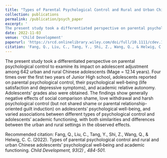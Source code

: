 ```yaml
---
title: "Types of Parental Psychological Control and Rural and Urban Chinese Adolescents’ Psychological Well-Being and Academic Functioning"
collection: publications
permalink: /publication/psych_paper
excerpt: '
The present study took a differentiated perspective on parental psychological control to examine its impact on adolescent adjustment among 642 urban and rural Chinese adolescents (Mage = 12.14 years). Four times over the first two years of Junior High school, adolescents reported on parental psychological control, their psychological well-being (life satisfaction and depressive symptoms), and academic relative autonomy. Adolescents’ grades also were obtained. The findings show generally negative effects of social comparison shame, love withdrawal and harsh psychological control (but not shared shame or parental relationship-oriented guilt induction) on adolescents’ psychological well-being, and varied associations between different types of psychological control and adolescents’ academic functioning, with both similarities and differences between the urban and rural settings in the observed effects.'
date: 2022-11-03
venue: 'Child Development'
paperurl: 'https://srcd.onlinelibrary.wiley.com/doi/full/10.1111/cdev.13699'
citation: 'Fang, Q., Liu, C., Tang, Y., Shi, Z., Wang, Q., & Helwig, C. C. (2022). Types of parental psychological control and rural and urban Chinese adolescents’ psychological well‐being and academic functioning. Child Development, 93(2), 484-501.'
---
```


The present study took a differentiated perspective on parental psychological control to examine its impact on adolescent adjustment among 642 urban and rural Chinese adolescents (Mage = 12.14 years). Four times over the first two years of Junior High school, adolescents reported on parental psychological control, their psychological well-being (life satisfaction and depressive symptoms), and academic relative autonomy. Adolescents’ grades also were obtained. The findings show generally negative effects of social comparison shame, love withdrawal and harsh psychological control (but not shared shame or parental relationship-oriented guilt induction) on adolescents’ psychological well-being, and varied associations between different types of psychological control and adolescents’ academic functioning, with both similarities and differences between the urban and rural settings in the observed effects.

Recommended citation: Fang, Q., Liu, C., Tang, Y., Shi, Z., Wang, Q., & Helwig, C. C. (2022). Types of parental psychological control and rural and urban Chinese adolescents’ psychological well‐being and academic functioning. <i> Child Development, 93(2) <i>, 484-501.
